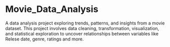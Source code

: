 # Movie_Data_Analysis
A data analysis project exploring trends, patterns, and insights from a movie dataset. This project involves data cleaning, transformation, visualization, and statistical exploration to uncover relationships between variables like Relese date, genre, ratings and more.
